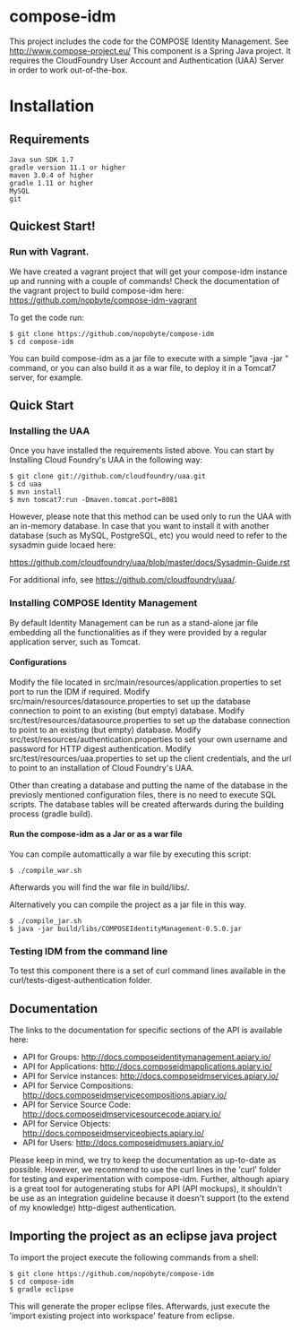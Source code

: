 compose-idm
===========

This project includes the code for the COMPOSE Identity Management. See http://www.compose-project.eu/
This component is a Spring Java project. It requires the CloudFoundry User Account and Authentication (UAA) Server in order to work out-of-the-box. 

# Installation

## Requirements

	Java sun SDK 1.7
	gradle version 11.1 or higher
	maven 3.0.4 of higher
	gradle 1.11 or higher 
	MySQL
	git

## Quickest Start!

### Run with Vagrant.

We have created a vagrant project that will get your compose-idm instance up and running with a couple of commands! 
Check the documentation of the vagrant project to build compose-idm here: https://github.com/nopbyte/compose-idm-vagrant

To get the code run: 

	$ git clone https://github.com/nopobyte/compose-idm
	$ cd compose-idm
	
You can build compose-idm as a jar file to execute with a simple "java -jar " command, or you can also build it as a war file, to deploy it in a Tomcat7 server, for example.

## Quick Start

### Installing the UAA

Once you have installed the requirements listed above. 	You can start by Installing Cloud Foundry's UAA in the following way:


    $ git clone git://github.com/cloudfoundry/uaa.git
    $ cd uaa
    $ mvn install
    $ mvn tomcat7:run -Dmaven.tomcat.port=8081
    
However, please note that this method can be used only to run the UAA with an in-memory database. In case that you want to install it with another database (such as MySQL, PostgreSQL, etc) you would need to refer to the sysadmin guide locaed here:

https://github.com/cloudfoundry/uaa/blob/master/docs/Sysadmin-Guide.rst

For additional info, see https://github.com/cloudfoundry/uaa/.

### Installing COMPOSE Identity Management

By default Identity Management can be run  as a stand-alone jar file embedding all the functionalities as if they were provided by a regular application server, such as Tomcat.
 
#### Configurations

Modify the file located in  src/main/resources/application.properties to set port to run the IDM if required.
Modify src/main/resources/datasource.properties to set up the database connection to point to an existing (but empty) database.
Modify src/test/resources/datasource.properties to set up the database connection to point to an existing (but empty) database.
Modify src/test/resources/authentication.properties to set your own username and password for HTTP digest authentication.
Modify src/test/resources/uaa.properties to set up the client credentials, and the url to point to an installation of Cloud Foundry's UAA.

Other than creating a database and putting the name of the database in the previosly mentioned configuration files, there is no need to execute SQL scripts.
The database tables will be created afterwards during the building process (gradle build).


#### Run the compose-idm as a Jar or as a war file

You can compile automattically a war file by executing this script:

	$ ./compile_war.sh
	
Afterwards you will find the war file in build/libs/.

Alternatively you can compile the project as a jar file in this way.
	
	$ ./compile_jar.sh
	$ java -jar build/libs/COMPOSEIdentityManagement-0.5.0.jar 


### Testing IDM from the command line

To test this component there is a set of curl command lines available in the curl/tests-digest-authentication folder.

## Documentation 

The links to the documentation for specific sections of the API is available here:

* API for Groups: http://docs.composeidentitymanagement.apiary.io/
* API for Applications: http://docs.composeidmapplications.apiary.io/
* API for Service instances: http://docs.composeidmservices.apiary.io/
* API for Service Compositions: http://docs.composeidmservicecompositions.apiary.io/
* API for Service Source Code: http://docs.composeidmservicesourcecode.apiary.io/
* API for Service Objects: http://docs.composeidmserviceobjects.apiary.io/
* API for Users: http://docs.composeidmusers.apiary.io/

Please keep in mind, we try to keep the documentation as up-to-date as possible. However, we recommend to use the curl lines in the 'curl' folder for testing and experimentation with compose-idm. Further, although apiary is a great tool for autogenerating stubs for API (API mockups), it shouldn't be use as an integration guideline because it doesn't support (to the extend of my knowledge) http-digest authentication. 



## Importing the project as an eclipse java project

To import the project execute the following commands from a shell:

	$ git clone https://github.com/nopobyte/compose-idm
	$ cd compose-idm
	$ gradle eclipse

This will generate the proper eclipse files. Afterwards, just execute the 'import existing project into workspace' feature from eclipse.


